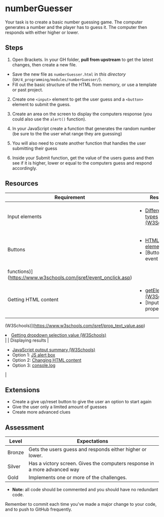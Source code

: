 # numberGuesser

Your task is to create a basic number guessing game. The computer generates a number and the player has to guess it. The computer then responds with either higher or lower.

## Steps

1. Open Brackets. In your GH folder, **pull from upstream** to get the latest changes, then create a new file.

  - Save the new file as `numberGuesser.html` in *this directory* (`GH/4_programming/modules/numberGuesser/`).
  - Fill out the basic structure of the HTML from memory, or use a template or past project.

2. Create one `<input>` element to get the user guess and a `<button>` element to submit the guess.

3. Create an area on the screen to display the computers response (you could also use the `alert()` function).

2. In your JavaScript create a function that generates the random number (be sure to the the user what range they are guessing)

4. You will also need to create another function that handles the user submitting their guess

5. Inside your Submit function, get the value of the users guess and then see if it is higher, lower or equal to the computers guess and respond accordingly.

## Resources

| Requirement | Resource |
|-------------|----------|
| Input elements | <ul><li>[Different input types (W3Schools)](https://www.w3schools.com/tags/att_input_type.asp)</li></ul> |
| Buttons     | <ul><li>[HTML button element](https://www.w3schools.com/tags/tag_button.asp)</li><li>[Button onclick event (linking to 
functions)](https://www.w3schools.com/jsref/event_onclick.asp)</li></ul> |
| Getting HTML content | <ul><li>[getElementById() (W3Schools)](https://www.w3schools.com/jsref/met_document_getelementbyid.asp)</li><li>[Input text value property 
(W3Schools)](https://www.w3schools.com/jsref/prop_text_value.asp)</li><li>[Getting dropdown selection value 
(W3Schools)](https://www.w3schools.com/jsref/prop_select_value.asp)</li></ul> |
| Displaying results   | <ul><li>[JavaScript output summary (W3Schools)](https://www.w3schools.com/js/js_output.asp)</li><li>Option 1: [JS alert 
box](https://www.w3schools.com/js/js_popup.asp)</li><li>Option 2: [Changing HTML content](https://www.w3schools.com/js/js_htmldom_html.asp)</li><li>Option 3: 
[console.log](https://www.w3schools.com/jsref/met_console_log.asp)</li></ul> |

## Extensions

- Create a give up/reset button to give the user an option to start again
- Give the user only a limited amount of guesses
- Create more advanced clues

## Assessment

| Level  | Expectations |
|--------|--------------|
| Bronze   | Gets the users guess and responds either higher or lower. |
| Silver   | Has a victory screen. Gives the computers response in a more advanced way |
| Gold     | Implements one or more of the challenges. |

- **Note:** all code should be commented and you should have no redundant code.

Remember to commit each time you've made a major change to your code, and to push to GitHub frequently.

